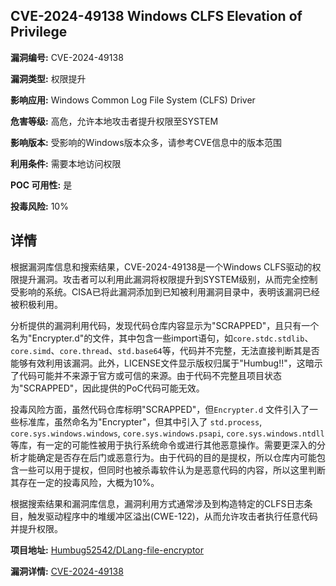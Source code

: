 ## CVE-2024-49138 Windows CLFS Elevation of Privilege

**漏洞编号:** CVE-2024-49138

**漏洞类型:** 权限提升

**影响应用:** Windows Common Log File System (CLFS) Driver

**危害等级:** 高危，允许本地攻击者提升权限至SYSTEM

**影响版本:** 受影响的Windows版本众多，请参考CVE信息中的版本范围

**利用条件:** 需要本地访问权限

**POC 可用性:** 是

**投毒风险:** 10%

## 详情

根据漏洞库信息和搜索结果，CVE-2024-49138是一个Windows CLFS驱动的权限提升漏洞。攻击者可以利用此漏洞将权限提升到SYSTEM级别，从而完全控制受影响的系统。CISA已将此漏洞添加到已知被利用漏洞目录中，表明该漏洞已经被积极利用。

分析提供的漏洞利用代码，发现代码仓库内容显示为"SCRAPPED"，且只有一个名为"Encrypter.d"的文件，其中包含一些import语句，如`core.stdc.stdlib`、`core.simd`、`core.thread`、`std.base64`等，代码并不完整，无法直接判断其是否能够有效利用该漏洞。此外，LICENSE文件显示版权归属于"Humbug!!"，这暗示了代码可能并不来源于官方或可信的来源。由于代码不完整且项目状态为"SCRAPPED"，因此提供的PoC代码可能无效。

投毒风险方面，虽然代码仓库标明"SCRAPPED"，但`Encrypter.d` 文件引入了一些标准库，虽然命名为"Encrypter"，但其中引入了 `std.process`, `core.sys.windows.windows`, `core.sys.windows.psapi`, `core.sys.windows.ntdll` 等库，有一定的可能性被用于执行系统命令或进行其他恶意操作。需要更深入的分析才能确定是否存在后门或恶意行为。由于代码的目的是提权，所以仓库内可能包含一些可以用于提权，但同时也被杀毒软件认为是恶意代码的内容，所以这里判断其存在一定的投毒风险，大概为10%。

根据搜索结果和漏洞库信息，漏洞利用方式通常涉及到构造特定的CLFS日志条目，触发驱动程序中的堆缓冲区溢出(CWE-122)，从而允许攻击者执行任意代码并提升权限。

**项目地址:** [Humbug52542/DLang-file-encryptor](https://github.com/Humbug52542/DLang-file-encryptor)

**漏洞详情:** [CVE-2024-49138](https://nvd.nist.gov/vuln/detail/CVE-2024-49138)
